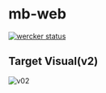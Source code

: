 # mb-web
[![wercker status](https://app.wercker.com/status/c62b887278bc066d93101c604669e219/s/master "wercker status")](https://app.wercker.com/project/byKey/c62b887278bc066d93101c604669e219)

## Target Visual(v2)
![v02](https://user-images.githubusercontent.com/9881744/37420442-22ffa112-27fa-11e8-86b5-66563558c1b3.png)
